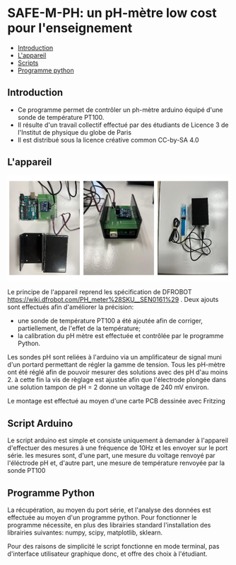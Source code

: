 # SAFE-M-PH: un pH-mètre low cost pour l'enseignement

* [Introduction](##introduction)
* [L'appareil](##appareil)
* [Scripts](##arduino-scripts)
* [Programme python](##python)

## Introduction <a class="anchor" id="introduction"></a>

* Ce programme permet de contrôler un ph-mètre arduino équipé d'une sonde de température PT100.
* Il résulte d'un travail collectif effectué par des étudiants de Licence 3 de l'Institut de physique du globe de Paris
* Il est distribué sous la licence créative common CC-by-SA 4.0


## L'appareil <a class="anchor" id="appareil"></a>

![](./Docs/compo.png)

Le principe de l'appareil reprend les spécification de DFROBOT https://wiki.dfrobot.com/PH_meter%28SKU__SEN0161%29 .
Deux ajouts sont effectués afin d'améliorer la précision:

* une sonde de température PT100 a été ajoutée afin de corriger, partiellement, de l'effet de la température;
* la calibration du pH mètre est effectuée et contrôlée par le programme Python.

Les sondes pH sont reliées à l'arduino via un amplificateur de signal muni d'un portard permettant de régler la gamme de tension. Tous les pH-mètre ont été réglé afin de pouvoir mesurer des solutions avec des pH d'au moins 2. à cette fin la vis de règlage est ajustée afin que l'électrode plongée dans une solution tampon de pH = 2 donne un voltage de 240 mV environ.

Le montage est effectué au moyen d'une carte PCB dessinée avec Fritzing 
<!-- ![](./Fritzing/circuit.png) -->


## Script Arduino <a class="anchor" id="arduino-scripts"></a>

Le script arduino est simple et consiste uniquement à demander à l'appareil d'effectuer des mesures à une fréquence de 10Hz et les envoyer sur le port série. les mesures sont, d'une part, une mesure du voltage renvoyé par l'éléctrode pH et, d'autre part, une mesure de température renvoyée par la sonde PT100

## Programme Python <a class="anchor" id="python-and-sql"></a>

La récupération, au moyen du port série, et l'analyse des données est effectuée au moyen d'un programme python. Pour fonctionner le programme nécessite, en plus des librairies standard l'installation des librairies suivantes: numpy, scipy, matplotlib, sklearn.

Pour des raisons de simplicité le script fonctionne en mode terminal, pas d'interface utilisateur graphique donc, et offre des choix à l'étudiant.